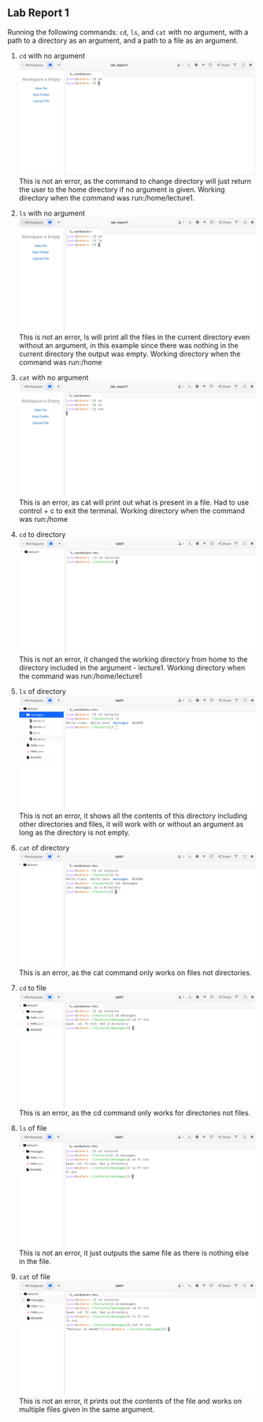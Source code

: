 ## Lab Report 1

Running the following commands: ```cd```, ```ls```, and ```cat``` with no argument, with a path to a directory as an argument, and a path to a file as an argument. 

1. ```cd``` with no argument
![Image](cd_no_arg.png)
This is not an error, as the command to change directory will just return the user to the home directory if no argument is given. Working directory when the command was run:/home/lecture1.

2. ```ls``` with no argument
![Image](ls_no_arg.png)
This is not an error, ls will print all the files in the current directory even without an argument, in this example since there was nothing in the current directory the output was empty. Working directory when the command was run:/home

3. ```cat``` with no argument
![Image](cat_no_arg.png)
This is an error, as cat will print out what is present in a file. Had to use control + c to exit the terminal. Working directory when the command was run:/home

4. ```cd``` to directory
![Image](cd_dir.png)
This is not an error, it changed the working directory from home to the directory included in the argument - lecture1. Working directory when the command was run:/home/lecture1

5. ```ls``` of directory
![Image](ls_dir.png)
This is not an error, it shows all the contents of this directory including other directories and files, it will work with or without an argument as long as the directory is not empty.

6. ```cat``` of directory
![Image](cat_dir.png)
This is an error, as the cat command only works on files not directories.

7. ```cd``` to file
![Image](cd_file.png)
This is an error, as the cd command only works for directories not files.

8. ```ls``` of file
![Image](ls_file.png)
This is not an error, it just outputs the same file as there is nothing else in the file.

9. ```cat``` of file
![Image](cat_file.png)
This is not an error, it prints out the contents of the file and works on multiple files given in the same argument.
